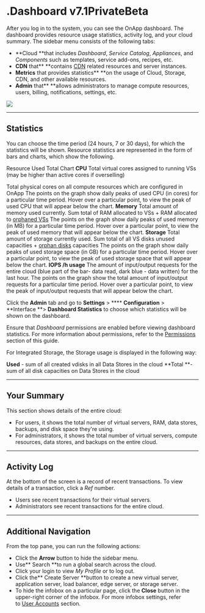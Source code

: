 # .Dashboard v7.1PrivateBeta

After you log in to the system, you can see the OnApp dashboard. The dashboard provides resource usage statistics, activity log, and your cloud summary. The sidebar menu consists of the following tabs: 

-   **Cloud **that includes *Dashboard*, *Service Catalog*, *Appliances*, and *Components* such as templates, service add-ons, recipes, etc.
-   **CDN** that** **contains [CDN](https://devopsdocs.onapp.com/display/CDN) related resources and server instances. 
-   **Metrics** that provides statistics** **on the usage of Cloud, Storage, CDN, and other available resources. 
-   **Admin** that** **allows administrators to manage compute resources, users, billing, notifications, settings, etc. 

![](https://docs.onapp.com/download/attachments/111117889/image2020-12-7_12-31-47.png?version=1&modificationDate=1607337117855&api=v2)

------------------------------------------------------------------------

## Statistics

You can choose the time period (24 hours, 7 or 30 days), for which the statistics will be shown. Resource statistics are represented in the form of bars and charts, which show the following.

Resource
Used
Total
Chart
**CPU**
Total virtual cores assigned to running VSs (may be higher than active cores if overselling)

Total physical cores on all compute resources which are configured in OnApp
The points on the graph show daily peaks of used CPU (in cores) for a particular time period. Hover over a particular point, to view the peak of used CPU that will appear below the chart.
**Memory**
Total amount of memory used currently.
Sum total of RAM allocated to VSs + RAM allocated to [orphaned VSs](.Alerts_v7.1PrivateBeta)
The points on the graph show daily peaks of used memory (in MB) for a particular time period. Hover over a particular point, to view the peak of used memory that will appear below the chart.
**Storage**
Total amount of storage currently used.
Sum total of all VS disks unused capacities + [orphan disks](.Alerts_v7.1PrivateBeta) capacities
The points on the graph show daily peaks of used storage space (in GB) for a particular time period. Hover over a particular point, to view the peak of used storage space that will appear below the chart.
**IOPS /h usage**
The amount of input/output requests for the entire cloud (blue part of the bar- data read, dark blue - data written) for the last hour.
The points on the graph show the total amount of input/output requests for a particular time period. Hover over a particular point, to view the peak of input/output requests that will appear below the chart.

Click the **Admin** tab and go to **Settings** &gt; **** **Configuration** &gt; **Interface **&gt; **Dashboard Statistics** to choose which statistics will be shown on the dashboard.

Ensure that *Dashboard* permissions are enabled before viewing dashboard statistics. For more information about permissions, refer to the [Permissions](.OnApp_Permissions_v7.1PrivateBeta) section of this guide.

For Integrated Storage, the Storage usage is displayed in the following way:

**Used** - sum of all created vdisks in all Data Stores in the cloud
**Total **- sum of all disk capacities on Data Stores in the cloud

------------------------------------------------------------------------

## Your Summary

This section shows details of the entire cloud:

-   For users, it shows the total number of virtual servers, RAM, data stores, backups, and disk space they're using.
-   For administrators, it shows the total number of virtual servers, compute resources, data stores, and backups on the entire cloud.

------------------------------------------------------------------------

## Activity Log

At the bottom of the screen is a record of recent transactions. To view details of a transaction, click a *Ref* number.

-   Users see recent transactions for their virtual servers.
-   Administrators see recent transactions for the entire cloud.

------------------------------------------------------------------------

## Additional Navigation

From the top pane, you can run the following actions: 

-   Click the **Arrow** button to hide the sidebar menu.
-   Use** Search **to run a global search across the cloud.
-   Click your login to view *My Profile* or to log out. 
-   Click the** Create Server **button to create a new virtual server, application server, load balancer, edge server, or storage server.
-   To hide the infobox on a particular page, click the **Close** button in the upper-right corner of the infobox. For more infobox settings, refer to [User Accounts](.User_Accounts_v7.1PrivateBeta) section.



